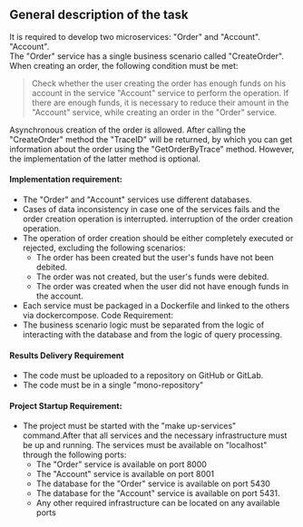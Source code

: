 ## General description of the task  

It is required to develop two microservices: "Order" and "Account".
"Account".   
The "Order" service has a single business scenario called "CreateOrder".  
When creating an order, the following condition must be met:
> Check whether the user creating the order has enough funds on his account in the service
> "Account" service to perform the operation.
> If there are enough funds, it is necessary to
> reduce their amount in the "Account" service, while creating an order in the "Order" service.
> 
Asynchronous creation of the order is allowed. After calling the "CreateOrder" method the "TraceID" will be returned, 
by which you can get information about the order using the "GetOrderByTrace" method.
However, the implementation of the latter method is optional.

#### Implementation requirement:
- The "Order" and "Account" services use different databases.
- Cases of data inconsistency in case one of the services fails and the order creation operation is interrupted.
  interruption of the order creation operation.
- The operation of order creation should be either completely executed or
  rejected, excluding the following scenarios:
  - The order has been created but the user's funds have not been debited.
  - The order was not created, but the user's funds were debited.
  - The order was created when the user did not have enough
  funds in the account.
- Each service must be packaged in a Dockerfile and linked to the others via dockercompose.
Code Requirement:
- The business scenario logic must be separated from the logic of interacting with the database
  and from the logic of query processing.

#### Results Delivery Requirement
- The code must be uploaded to a repository on GitHub or GitLab.
- The code must be in a single "mono-repository"

#### Project Startup Requirement:

- The project must be started with the "make up-services" command.After that
  all services and the necessary infrastructure must be up and running. The services
  must be available on "localhost" through the following ports:
  - The "Order" service is available on port 8000
  - The "Account" service is available on port 8001
  - The database for the "Order" service is available on port 5430
  - The database for the "Account" service is available on port 5431.
  - Any other required infrastructure can be located on
  any available ports